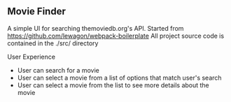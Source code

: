 ## Movie Finder

A simple UI for searching themoviedb.org's API.
Started from https://github.com/lewagon/webpack-boilerplate
All project source code is contained in the ./src/ directory

User Experience

- User can search for a movie
- User can select a movie from a list of options that match user's search
- User can select a movie from the list to see more details about the movie

